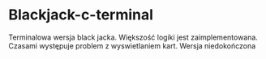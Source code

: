 # Blackjack-c-terminal
Terminalowa wersja black jacka. Większość logiki jest zaimplementowana. Czasami występuje problem z wyswietlaniem kart. Wersja niedokończona
